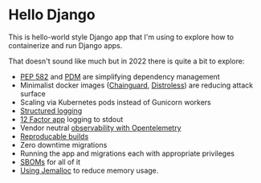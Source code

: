 # Hello Django

This is hello-world style Django app that I'm using to explore how to containerize and run Django apps.

That doesn't sound like much but in 2022 there is quite a bit to explore:

* [PEP 582](https://peps.python.org/pep-0582/) and [PDM](https://pdm.fming.dev) are simplifying dependency management
* Minimalist docker images ([Chainguard](https://github.com/chainguard-images/python), [Distroless](https://github.com/GoogleContainerTools/distroless)) are reducing attack surface
* Scaling via Kubernetes pods instead of Gunicorn workers
* [Structured logging](https://newrelic.com/blog/how-to-relic/python-structured-logging)
* [12 Factor app](https://12factor.net/logs) logging to stdout
* Vendor neutral [observability with Opentelemetry](https://opentelemetry-python.readthedocs.io/en/latest/examples/django/README.html)
* [Reproducable builds](https://reproducible-builds.org/)
* Zero downtime migrations
* Running the app and migrations each with appropriate privileges
* [SBOMs](https://github.com/sigstore/cosign) for all of it
* [Using Jemalloc](https://nullonerror.org/2022/03/16/add-jemalloc-to-your-python-docker-images/) to reduce memory usage.


